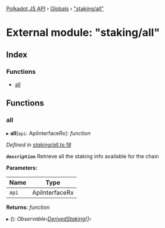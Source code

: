 [Polkadot JS API](../README.md) › [Globals](../globals.md) › ["staking/all"](_staking_all_.md)

# External module: "staking/all"

## Index

### Functions

* [all](_staking_all_.md#all)

## Functions

###  all

▸ **all**(`api`: ApiInterfaceRx): *function*

*Defined in [staking/all.ts:18](https://github.com/polkadot-js/api/blob/2c44b5ca8a/packages/api-derive/src/staking/all.ts#L18)*

**`description`** Retrieve all the staking info available for the chain

**Parameters:**

Name | Type |
------ | ------ |
`api` | ApiInterfaceRx |

**Returns:** *function*

▸ (): *Observable‹[DerivedStaking](../interfaces/_types_.derivedstaking.md)[]›*
